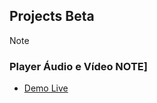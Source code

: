 
## **Projects Beta**

> [!Note]
> ### Player Áudio e Vídeo NOTE]
> - [Demo Live](https://fcasfs-of.github.io/TECH-Free/)


